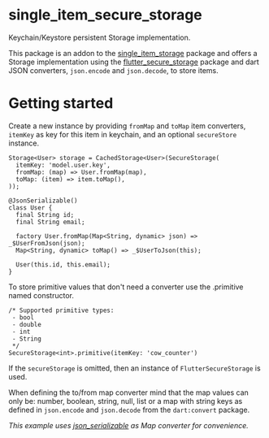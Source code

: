 # single_item_secure_storage

Keychain/Keystore persistent Storage implementation.

This package is an addon to the [single_item_storage] package and offers
a Storage implementation using the [flutter_secure_storage] package and dart 
JSON converters, `json.encode` and `json.decode`, to store items.

[single_item_storage]: https://pub.dev/packages/single_item_storage
[flutter_secure_storage]: https://pub.dev/packages/flutter_secure_storage

# Getting started

Create a new instance by providing `fromMap` and `toMap` item 
converters, `itemKey` as key for this item in keychain,
and an optional `secureStore` instance. 

    Storage<User> storage = CachedStorage<User>(SecureStorage(
      itemKey: 'model.user.key',
      fromMap: (map) => User.fromMap(map),
      toMap: (item) => item.toMap(),
    ));

    @JsonSerializable()
    class User {
      final String id;
      final String email;
    
      factory User.fromMap(Map<String, dynamic> json) => _$UserFromJson(json);
      Map<String, dynamic> toMap() => _$UserToJson(this);
    
      User(this.id, this.email);
    }

To store primitive values that don't need a converter use the .primitive named constructor.

    /* Supported primitive types: 
     - bool
     - double
     - int
     - String
     */
    SecureStorage<int>.primitive(itemKey: 'cow_counter')

If the `secureStorage` is omitted, then an instance of `FlutterSecureStorage` is used.

When defining the to/from map converter mind that the map values can only be: 
number, boolean, string, null, list or a map with string keys as defined in 
`json.encode` and `json.decode` from the `dart:convert` package.

_This example uses [json_serializable] as Map converter for convenience._

[json_serializable]: https://pub.dev/packages/json_serializable
